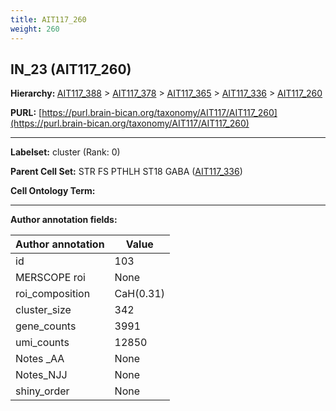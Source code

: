 ```yaml
---
title: AIT117_260
weight: 260
---
```

## IN_23 (AIT117_260)
<b>Hierarchy: </b>
[AIT117_388](../AIT117_388) >
[AIT117_378](../AIT117_378) >
[AIT117_365](../AIT117_365) >
[AIT117_336](../AIT117_336) >
[AIT117_260](../AIT117_260)

**PURL:** [https://purl.brain-bican.org/taxonomy/AIT117/AIT117_260](https://purl.brain-bican.org/taxonomy/AIT117/AIT117_260)

---


**Labelset:** cluster (Rank: 0)

**Parent Cell Set:** STR FS PTHLH ST18 GABA ([AIT117_336](../AIT117_336))



**Cell Ontology Term:** 

[MARKER GENES.]: #


---

[TRANSFERRED ANNOTATIONS.]: #


[AUTHOR ANNOTATION FIELDS.]: #


**Author annotation fields:**

| Author annotation | Value |
|-------------------|-------|
|id|103|
|MERSCOPE roi|None|
|roi_composition|CaH(0.31) | PuR(0.29) | PuC(0.15) | CaB(0.1) | PuPV(0.06)|
|cluster_size|342|
|gene_counts|3991|
|umi_counts|12850|
|Notes _AA|None|
|Notes_NJJ|None|
|shiny_order|None|

